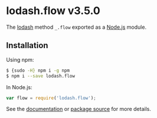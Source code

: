# lodash.flow v3.5.0

The [lodash](https://lodash.com/) method `_.flow` exported as a [Node.js](https://nodejs.org/) module.

## Installation

Using npm:
```bash
$ {sudo -H} npm i -g npm
$ npm i --save lodash.flow
```

In Node.js:
```js
var flow = require('lodash.flow');
```

See the [documentation](https://lodash.com/docs#flow) or [package source](https://github.com/lodash/lodash/blob/3.5.0-npm-packages/lodash.flow) for more details.
